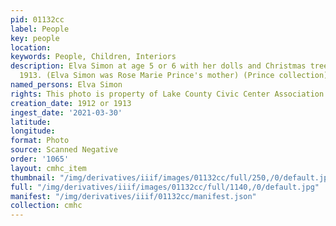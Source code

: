```yaml
---
pid: 01132cc
label: People
key: people
location: 
keywords: People, Children, Interiors
description: Elva Simon at age 5 or 6 with her dolls and Christmas tree in 1912 or
  1913. (Elva Simon was Rose Marie Prince's mother) (Prince collection)
named_persons: Elva Simon
rights: This photo is property of Lake County Civic Center Association.
creation_date: 1912 or 1913
ingest_date: '2021-03-30'
latitude: 
longitude: 
format: Photo
source: Scanned Negative
order: '1065'
layout: cmhc_item
thumbnail: "/img/derivatives/iiif/images/01132cc/full/250,/0/default.jpg"
full: "/img/derivatives/iiif/images/01132cc/full/1140,/0/default.jpg"
manifest: "/img/derivatives/iiif/01132cc/manifest.json"
collection: cmhc
---
```

